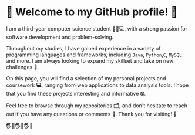 
<body>
  <h1>
    🎉 Welcome to my GitHub profile! 🎉
  </h1>

  <p>
    I am a third-year computer science student 👨‍🎓💻, with a strong passion for software development and problem-solving. 
  </p>

  <p>
    Throughout my studies, I have gained experience in a variety of programming languages and frameworks, including <code>Java</code>, <code>Python</code>,<code>C</code>, <code>MySQL</code> and more. I am always looking to expand my skillset and take on new challenges <strong>💪</strong>.
  </p>

  <p>
    On this page, you will find a selection of my personal projects and coursework <strong>💻</strong>, ranging from web applications to data analysis tools. I hope that you find these projects interesting and informative <strong>🤓</strong>.
  </p>

  <p>
    Feel free to browse through my repositories <strong>🗂</strong>, and don't hesitate to reach out if you have any questions or comments <strong>💬</strong>. Thank you for visiting! <strong>🙏</strong>
  </p>

  <p>
    <strong>🖐️👋🖐️👋🖐️👋</strong>
  </p>
</body>

